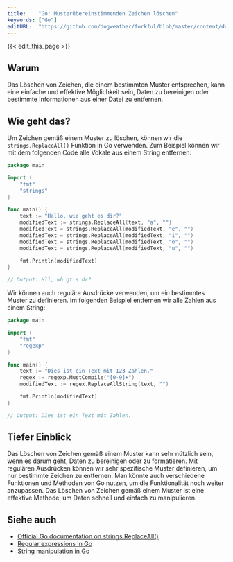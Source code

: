```yaml
---
title:    "Go: Musterübereinstimmenden Zeichen löschen"
keywords: ["Go"]
editURL:  "https://github.com/dogweather/forkful/blob/master/content/de/go/deleting-characters-matching-a-pattern.md"
---
```


{{< edit_this_page >}}

## Warum

Das Löschen von Zeichen, die einem bestimmten Muster entsprechen, kann eine einfache und effektive Möglichkeit sein, Daten zu bereinigen oder bestimmte Informationen aus einer Datei zu entfernen.

## Wie geht das?

Um Zeichen gemäß einem Muster zu löschen, können wir die `strings.ReplaceAll()` Funktion in Go verwenden. Zum Beispiel können wir mit dem folgenden Code alle Vokale aus einem String entfernen:

```Go
package main

import (
	"fmt"
	"strings"
)

func main() {
	text := "Hallo, wie geht es dir?"
	modifiedText := strings.ReplaceAll(text, "a", "")
	modifiedText = strings.ReplaceAll(modifiedText, "e", "")
	modifiedText = strings.ReplaceAll(modifiedText, "i", "")
	modifiedText = strings.ReplaceAll(modifiedText, "o", "")
	modifiedText = strings.ReplaceAll(modifiedText, "u", "")

	fmt.Println(modifiedText)
}

// Output: Hll, wh gt s dr?
```

Wir können auch reguläre Ausdrücke verwenden, um ein bestimmtes Muster zu definieren. Im folgenden Beispiel entfernen wir alle Zahlen aus einem String:

```Go
package main

import (
	"fmt"
	"regexp"
)

func main() {
	text := "Dies ist ein Text mit 123 Zahlen."
	regex := regexp.MustCompile("[0-9]+")
	modifiedText := regex.ReplaceAllString(text, "")

	fmt.Println(modifiedText)
}

// Output: Dies ist ein Text mit Zahlen.
```

## Tiefer Einblick

Das Löschen von Zeichen gemäß einem Muster kann sehr nützlich sein, wenn es darum geht, Daten zu bereinigen oder zu formatieren. Mit regulären Ausdrücken können wir sehr spezifische Muster definieren, um nur bestimmte Zeichen zu entfernen. Man könnte auch verschiedene Funktionen und Methoden von Go nutzen, um die Funktionalität noch weiter anzupassen. Das Löschen von Zeichen gemäß einem Muster ist eine effektive Methode, um Daten schnell und einfach zu manipulieren.

## Siehe auch

- [Official Go documentation on strings.ReplaceAll()](https://golang.org/pkg/strings/#ReplaceAll)
- [Regular expressions in Go](https://golang.org/pkg/regexp/)
- [String manipulation in Go](https://go.dev/blog/strings)
